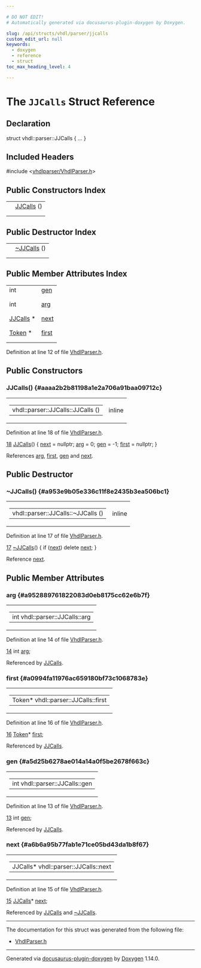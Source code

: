 ```yaml
---

# DO NOT EDIT!
# Automatically generated via docusaurus-plugin-doxygen by Doxygen.

slug: /api/structs/vhdl/parser/jjcalls
custom_edit_url: null
keywords:
  - doxygen
  - reference
  - struct
toc_max_heading_level: 4

---
```


<div class="doxyPage">

# The `JJCalls` Struct Reference



## Declaration

<div class="doxyDeclaration">
struct vhdl::parser::JJCalls { ... }
</div>

## Included Headers

<div class="doxyIncludesList">#include &lt;<a href="/web-doxygen/docs/api/files/vhdlparser/vhdlparser-h">vhdlparser/VhdlParser.h</a>&gt;
</div>

## Public Constructors Index

<table class="doxyMembersIndex">

<tr class="doxyMemberIndexItem">
<td class="doxyMemberIndexItemType" align="left" valign="top"></td>
<td class="doxyMemberIndexItemName" align="left" valign="top"><a href="#aaaa2b2b81198a1e2a706a91baa09712c">JJCalls</a> ()</td>
</tr>
<tr class="doxyMemberIndexDescription">
<td class="doxyMemberIndexDescriptionLeft"></td>
<td class="doxyMemberIndexDescriptionRight">
</td>
</tr>
<tr class="doxyMemberIndexSeparator">
<td class="doxyMemberIndexSeparator" colspan="2"></td>
</tr>

</table>

## Public Destructor Index

<table class="doxyMembersIndex">

<tr class="doxyMemberIndexItem">
<td class="doxyMemberIndexItemType" align="left" valign="top"></td>
<td class="doxyMemberIndexItemName" align="left" valign="top"><a href="#a953e9b05e336c11f8e2435b3ea506bc1">~JJCalls</a> ()</td>
</tr>
<tr class="doxyMemberIndexDescription">
<td class="doxyMemberIndexDescriptionLeft"></td>
<td class="doxyMemberIndexDescriptionRight">
</td>
</tr>
<tr class="doxyMemberIndexSeparator">
<td class="doxyMemberIndexSeparator" colspan="2"></td>
</tr>

</table>

## Public Member Attributes Index

<table class="doxyMembersIndex">

<tr class="doxyMemberIndexItem">
<td class="doxyMemberIndexItemType" align="left" valign="top">int</td>
<td class="doxyMemberIndexItemName" align="left" valign="top"><a href="#a5d25b6278ae014a14a0f5be2678f663c">gen</a></td>
</tr>
<tr class="doxyMemberIndexDescription">
<td class="doxyMemberIndexDescriptionLeft"></td>
<td class="doxyMemberIndexDescriptionRight">
</td>
</tr>
<tr class="doxyMemberIndexSeparator">
<td class="doxyMemberIndexSeparator" colspan="2"></td>
</tr>

<tr class="doxyMemberIndexItem">
<td class="doxyMemberIndexItemType" align="left" valign="top">int</td>
<td class="doxyMemberIndexItemName" align="left" valign="top"><a href="#a952889761822083d0eb8175cc62e6b7f">arg</a></td>
</tr>
<tr class="doxyMemberIndexDescription">
<td class="doxyMemberIndexDescriptionLeft"></td>
<td class="doxyMemberIndexDescriptionRight">
</td>
</tr>
<tr class="doxyMemberIndexSeparator">
<td class="doxyMemberIndexSeparator" colspan="2"></td>
</tr>

<tr class="doxyMemberIndexItem">
<td class="doxyMemberIndexItemType" align="left" valign="top"><a href="/web-doxygen/docs/api/structs/vhdl/parser/jjcalls">JJCalls</a> *</td>
<td class="doxyMemberIndexItemName" align="left" valign="top"><a href="#a6b6a95b77fab1e71ce05bd43da1b8f67">next</a></td>
</tr>
<tr class="doxyMemberIndexDescription">
<td class="doxyMemberIndexDescriptionLeft"></td>
<td class="doxyMemberIndexDescriptionRight">
</td>
</tr>
<tr class="doxyMemberIndexSeparator">
<td class="doxyMemberIndexSeparator" colspan="2"></td>
</tr>

<tr class="doxyMemberIndexItem">
<td class="doxyMemberIndexItemType" align="left" valign="top"><a href="/web-doxygen/docs/api/classes/vhdl/parser/token">Token</a> *</td>
<td class="doxyMemberIndexItemName" align="left" valign="top"><a href="#a0994fa11976ac659180bf73c1068783e">first</a></td>
</tr>
<tr class="doxyMemberIndexDescription">
<td class="doxyMemberIndexDescriptionLeft"></td>
<td class="doxyMemberIndexDescriptionRight">
</td>
</tr>
<tr class="doxyMemberIndexSeparator">
<td class="doxyMemberIndexSeparator" colspan="2"></td>
</tr>

</table>


<p>Definition at line 12 of file <a href="/web-doxygen/docs/api/files/vhdlparser/vhdlparser-h">VhdlParser.h</a>.</p>

<div class="doxySectionDef">

## Public Constructors

### JJCalls() {#aaaa2b2b81198a1e2a706a91baa09712c}

<div class="doxyMemberItem">
<div class="doxyMemberProto">
<table class="doxyMemberLabels">
<tr class="doxyMemberLabels">
<td class="doxyMemberLabelsLeft">
<table class="doxyMemberName">
<tr>
<td class="doxyMemberName">vhdl::parser::JJCalls::JJCalls ()</td>
</tr>
</table>
</td>
<td class="doxyMemberLabelsRight">
<span class="doxyMemberLabels">
<span class="doxyMemberLabel inline">inline</span>
</span>
</td>
</tr>
</table>
</div>
<div class="doxyMemberDoc">


<p>Definition at line 18 of file <a href="/web-doxygen/docs/api/files/vhdlparser/vhdlparser-h">VhdlParser.h</a>.</p>

<div class="doxyProgramListing">

<div class="doxyCodeLine"><span class="doxyLineNumber"><a href="#aaaa2b2b81198a1e2a706a91baa09712c">18</a></span><span class="doxyLineContent"><span class="doxyHighlight">     <a href="#aaaa2b2b81198a1e2a706a91baa09712c">JJCalls</a>() { <a href="#a6b6a95b77fab1e71ce05bd43da1b8f67">next</a> = </span><span class="doxyHighlightKeyword">nullptr</span><span class="doxyHighlight">; <a href="#a952889761822083d0eb8175cc62e6b7f">arg</a> = 0; <a href="#a5d25b6278ae014a14a0f5be2678f663c">gen</a> = -1; <a href="#a0994fa11976ac659180bf73c1068783e">first</a> = </span><span class="doxyHighlightKeyword">nullptr</span><span class="doxyHighlight">; }</span></span></div>

</div>


References <a href="#a952889761822083d0eb8175cc62e6b7f">arg</a>, <a href="#a0994fa11976ac659180bf73c1068783e">first</a>, <a href="#a5d25b6278ae014a14a0f5be2678f663c">gen</a> and <a href="#a6b6a95b77fab1e71ce05bd43da1b8f67">next</a>.
</div>
</div>

</div>

<div class="doxySectionDef">

## Public Destructor

### ~JJCalls() {#a953e9b05e336c11f8e2435b3ea506bc1}

<div class="doxyMemberItem">
<div class="doxyMemberProto">
<table class="doxyMemberLabels">
<tr class="doxyMemberLabels">
<td class="doxyMemberLabelsLeft">
<table class="doxyMemberName">
<tr>
<td class="doxyMemberName">vhdl::parser::JJCalls::~JJCalls ()</td>
</tr>
</table>
</td>
<td class="doxyMemberLabelsRight">
<span class="doxyMemberLabels">
<span class="doxyMemberLabel inline">inline</span>
</span>
</td>
</tr>
</table>
</div>
<div class="doxyMemberDoc">


<p>Definition at line 17 of file <a href="/web-doxygen/docs/api/files/vhdlparser/vhdlparser-h">VhdlParser.h</a>.</p>

<div class="doxyProgramListing">

<div class="doxyCodeLine"><span class="doxyLineNumber"><a href="#a953e9b05e336c11f8e2435b3ea506bc1">17</a></span><span class="doxyLineContent"><span class="doxyHighlight">    <a href="#a953e9b05e336c11f8e2435b3ea506bc1">~JJCalls</a>() { </span><span class="doxyHighlightKeywordFlow">if</span><span class="doxyHighlight"> (<a href="#a6b6a95b77fab1e71ce05bd43da1b8f67">next</a>) </span><span class="doxyHighlightKeyword">delete</span><span class="doxyHighlight"> <a href="#a6b6a95b77fab1e71ce05bd43da1b8f67">next</a>; }</span></span></div>

</div>


Reference <a href="#a6b6a95b77fab1e71ce05bd43da1b8f67">next</a>.
</div>
</div>

</div>

<div class="doxySectionDef">

## Public Member Attributes

### arg {#a952889761822083d0eb8175cc62e6b7f}

<div class="doxyMemberItem">
<div class="doxyMemberProto">
<table class="doxyMemberLabels">
<tr class="doxyMemberLabels">
<td class="doxyMemberLabelsLeft">
<table class="doxyMemberName">
<tr>
<td class="doxyMemberName">int vhdl::parser::JJCalls::arg</td>
</tr>
</table>
</td>
</tr>
</table>
</div>
<div class="doxyMemberDoc">


<p>Definition at line 14 of file <a href="/web-doxygen/docs/api/files/vhdlparser/vhdlparser-h">VhdlParser.h</a>.</p>

<div class="doxyProgramListing">

<div class="doxyCodeLine"><span class="doxyLineNumber"><a href="#a952889761822083d0eb8175cc62e6b7f">14</a></span><span class="doxyLineContent"><span class="doxyHighlight">    </span><span class="doxyHighlightKeywordType">int</span><span class="doxyHighlight">        <a href="#a952889761822083d0eb8175cc62e6b7f">arg</a>;</span></span></div>

</div>


Referenced by <a href="#aaaa2b2b81198a1e2a706a91baa09712c">JJCalls</a>.
</div>
</div>

### first {#a0994fa11976ac659180bf73c1068783e}

<div class="doxyMemberItem">
<div class="doxyMemberProto">
<table class="doxyMemberLabels">
<tr class="doxyMemberLabels">
<td class="doxyMemberLabelsLeft">
<table class="doxyMemberName">
<tr>
<td class="doxyMemberName">Token* vhdl::parser::JJCalls::first</td>
</tr>
</table>
</td>
</tr>
</table>
</div>
<div class="doxyMemberDoc">


<p>Definition at line 16 of file <a href="/web-doxygen/docs/api/files/vhdlparser/vhdlparser-h">VhdlParser.h</a>.</p>

<div class="doxyProgramListing">

<div class="doxyCodeLine"><span class="doxyLineNumber"><a href="#a0994fa11976ac659180bf73c1068783e">16</a></span><span class="doxyLineContent"><span class="doxyHighlight">    <a href="/web-doxygen/docs/api/classes/vhdl/parser/token">Token</a>*     <a href="#a0994fa11976ac659180bf73c1068783e">first</a>;</span></span></div>

</div>


Referenced by <a href="#aaaa2b2b81198a1e2a706a91baa09712c">JJCalls</a>.
</div>
</div>

### gen {#a5d25b6278ae014a14a0f5be2678f663c}

<div class="doxyMemberItem">
<div class="doxyMemberProto">
<table class="doxyMemberLabels">
<tr class="doxyMemberLabels">
<td class="doxyMemberLabelsLeft">
<table class="doxyMemberName">
<tr>
<td class="doxyMemberName">int vhdl::parser::JJCalls::gen</td>
</tr>
</table>
</td>
</tr>
</table>
</div>
<div class="doxyMemberDoc">


<p>Definition at line 13 of file <a href="/web-doxygen/docs/api/files/vhdlparser/vhdlparser-h">VhdlParser.h</a>.</p>

<div class="doxyProgramListing">

<div class="doxyCodeLine"><span class="doxyLineNumber"><a href="#a5d25b6278ae014a14a0f5be2678f663c">13</a></span><span class="doxyLineContent"><span class="doxyHighlight">    </span><span class="doxyHighlightKeywordType">int</span><span class="doxyHighlight">        <a href="#a5d25b6278ae014a14a0f5be2678f663c">gen</a>;</span></span></div>

</div>


Referenced by <a href="#aaaa2b2b81198a1e2a706a91baa09712c">JJCalls</a>.
</div>
</div>

### next {#a6b6a95b77fab1e71ce05bd43da1b8f67}

<div class="doxyMemberItem">
<div class="doxyMemberProto">
<table class="doxyMemberLabels">
<tr class="doxyMemberLabels">
<td class="doxyMemberLabelsLeft">
<table class="doxyMemberName">
<tr>
<td class="doxyMemberName">JJCalls* vhdl::parser::JJCalls::next</td>
</tr>
</table>
</td>
</tr>
</table>
</div>
<div class="doxyMemberDoc">


<p>Definition at line 15 of file <a href="/web-doxygen/docs/api/files/vhdlparser/vhdlparser-h">VhdlParser.h</a>.</p>

<div class="doxyProgramListing">

<div class="doxyCodeLine"><span class="doxyLineNumber"><a href="#a6b6a95b77fab1e71ce05bd43da1b8f67">15</a></span><span class="doxyLineContent"><span class="doxyHighlight">    <a href="#aaaa2b2b81198a1e2a706a91baa09712c">JJCalls</a>*   <a href="#a6b6a95b77fab1e71ce05bd43da1b8f67">next</a>;</span></span></div>

</div>


Referenced by <a href="#aaaa2b2b81198a1e2a706a91baa09712c">JJCalls</a> and <a href="#a953e9b05e336c11f8e2435b3ea506bc1">~JJCalls</a>.
</div>
</div>

</div>

<hr/>

<p>The documentation for this struct was generated from the following file:</p>

<ul>
<li><a href="/web-doxygen/docs/api/files/vhdlparser/vhdlparser-h">VhdlParser.h</a></li>
</ul>

<hr/>

<p class="doxyGeneratedBy">Generated via <a href="https://github.com/xpack/docusaurus-plugin-doxygen">docusaurus-plugin-doxygen</a> by <a href="https://www.doxygen.nl">Doxygen</a> 1.14.0.</p>

</div>
